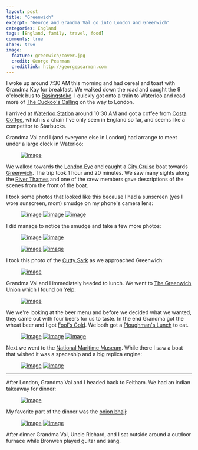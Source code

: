 ```yaml
---
layout: post
title: "Greenwich"
excerpt: "George and Grandma Val go into London and Greenwich"
categories: England
tags: [England, family, travel, food]
comments: true
share: true
image:
  feature: greenwich/cover.jpg
  credit: George Pearman
  creditlink: http://georgepearman.com
---
```


I woke up around 7:30 AM this morning and had cereal and toast with Grandma Kay
for breakfast.  We walked down the road and caught the 9 o'clock bus to
[Basingstoke](https://en.wikipedia.org/wiki/Basingstoke).  I quickly got onto
a train to Waterloo and read more of [The Cuckoo's
Calling](https://en.wikipedia.org/wiki/The_Cuckoo%27s_Calling) on the way to
London.

I arrived at [Waterloo
Station](https://en.wikipedia.org/wiki/London_Waterloo_station) around 10:30 AM
and got a coffee from [Costa Coffee](http://www.costa.co.uk), which is a chain
I've only seen in England so far, and seems like a competitor to Starbucks.

Grandma Val and I (and everyone else in London) had arrange to meet under
a large clock in Waterloo:

<figure>
	<a href="{{site.url}}/images/greenwich/1.jpg" title="Big clock at Waterloo Station"><img src="{{site.url}}/images/greenwich/1.jpg" alt="image"></a>
</figure>

We walked towards the [London Eye](https://en.wikipedia.org/wiki/London_Eye)
and caught a [City Cruise](http://www.citycruises.com/city-cruises-experiences-special-offers.aspx?gclid=COWglavv0sYCFYLJtAodQzcHRg) boat towards [Greenwich](https://en.wikipedia.org/wiki/Greenwich).  The trip took 1 hour and 20 minutes.  We saw many sights along the [River Thames](https://en.wikipedia.org/wiki/River_Thames) and one of the crew members gave descriptions of the scenes from the front of the boat.

I took some photos that looked like this because I had a sunscreen (yes I wore
sunscreen, mom) smudge on my phone's camera lens:

<figure class="third">
	<a href="{{site.url}}/images/greenwich/3.jpg" title="HMS Belfast with Sunscreen Smudge"><img src="{{site.url}}/images/greenwich/3.jpg" alt="image"></a>
	<a href="{{site.url}}/images/greenwich/4.jpg" title="Tower Bridge with Sunscreen Smudge"><img src="{{site.url}}/images/greenwich/4.jpg" alt="image"></a>
	<a href="{{site.url}}/images/greenwich/5.jpg" title="Tower of London with Sunscreen Smudge"><img src="{{site.url}}/images/greenwich/5.jpg" alt="image"></a>
</figure>

I did manage to notice the smudge and take a few more photos:

<figure class="third">
	<a href="{{site.url}}/images/greenwich/2.jpg" title="Saint Paul's Catherdral"><img src="{{site.url}}/images/greenwich/2.jpg" alt="image"></a>
	<a href="{{site.url}}/images/greenwich/6.jpg" title="Tower Bridge"><img src="{{site.url}}/images/greenwich/6.jpg" alt="image"></a>
</figure>
<figure class="half">
	<a href="{{site.url}}/images/greenwich/7.jpg" title="Mayors Office"><img src="{{site.url}}/images/greenwich/7.jpg" alt="image"></a>
	<a href="{{site.url}}/images/greenwich/8.jpg" title="Don't remember what this is"><img src="{{site.url}}/images/greenwich/8.jpg" alt="image"></a>
</figure>

I took this photo of the [Cutty Sark](https://en.wikipedia.org/wiki/Cutty_Sark) as we approached Greenwich:

<figure>
	<a href="{{site.url}}/images/greenwich/9.jpg" title="Cutty Sark from the Thames"><img src="{{site.url}}/images/greenwich/9.jpg" alt="image"></a>
</figure>

Grandma Val and I immediately headed to lunch.  We went to [The Greenwich
Union](http://www.greenwichunion.com) which I found on [Yelp](http://www.yelp.co.uk/biz/the-greenwich-union-london):

<figure>
	<a href="{{site.url}}/images/greenwich/13.jpg" title="The Greenwich Union"><img src="{{site.url}}/images/greenwich/13.jpg" alt="image"></a>
</figure>

We we're looking at the beer menu and before we decided what we wanted, they
came out with four beers for us to taste.  In the end Grandma got the wheat
beer and I got [Fool's Gold](http://www.meantimebrewing.com/our-beers/limited-edition/beer/shortlist-fools-gold/).  We both got a [Ploughman's Lunch](https://en.wikipedia.org/wiki/Ploughman%27s_lunch) to eat.

<figure class="third">
	<a href="{{site.url}}/images/greenwich/10.jpg" title="The Greenwich Union"><img src="{{site.url}}/images/greenwich/10.jpg" alt="image"></a>
	<a href="{{site.url}}/images/greenwich/11.jpg" title="The Greenwich Union"><img src="{{site.url}}/images/greenwich/11.jpg" alt="image"></a>
	<a href="{{site.url}}/images/greenwich/12.jpg" title="Ploughman's Lunch"><img src="{{site.url}}/images/greenwich/12.jpg" alt="image"></a>
</figure>

Next we went to the [National Maritime Museum](https://en.wikipedia.org/wiki/National_Maritime_Museum).  While there I saw a boat that wished it was a spaceship and a big replica engine:

<figure class="half">
	<a href="{{site.url}}/images/greenwich/14.jpg" title="Spaceship Boat"><img src="{{site.url}}/images/greenwich/14.jpg" alt="image"></a>
	<a href="{{site.url}}/images/greenwich/15.jpg" title="Big Engine"><img src="{{site.url}}/images/greenwich/15.jpg" alt="image"></a>
</figure>

---

After London, Grandma Val and I headed back to Feltham.  We had an indian
takeaway for dinner:

<figure>
	<a href="{{site.url}}/images/greenwich/18.jpg" title="Indian Takeaway"><img src="{{site.url}}/images/greenwich/18.jpg" alt="image"></a>
</figure>

My favorite part of the dinner was the [onion bhaji](http://www.bbc.co.uk/food/recipes/onionbhaji_85976):

<figure class="half">
	<a href="{{site.url}}/images/greenwich/19.jpg" title="Indian Takeaway Selfie"><img src="{{site.url}}/images/greenwich/19.jpg" alt="image"></a>
	<a href="{{site.url}}/images/greenwich/20.jpg" title="Onion Bhaji"><img src="{{site.url}}/images/greenwich/20.jpg" alt="image"></a>
</figure>

After dinner Grandma Val, Uncle Richard, and I sat outside around a outdoor
furnace while Bronwen played guitar and sang.
